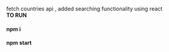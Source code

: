 fetch countries api , added searching functionality using react<br>
<b> TO RUN</b> <br> <h4>npm i </h4> 
<h4>npm start</h4>

